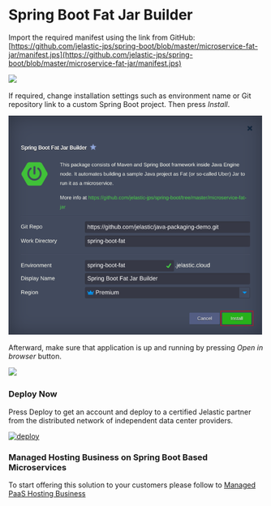 # Spring Boot Fat Jar Builder

Import the required manifest using the link from GitHub:
[https://github.com/jelastic-jps/spring-boot/blob/master/microservice-fat-jar/manifest.jps](https://github.com/jelastic-jps/spring-boot/blob/master/microservice-fat-jar/manifest.jps)

<p align="left"> 
<img src="../images/import.png" width="500">
</p>

If required, change installation settings such as environment name or Git repository link to a custom Spring Boot project. Then press *Install*.

<p align="left"> 
<img src="../images/install.png" width="500">
</p>

Afterward, make sure that application is up and running by pressing *Open in browser* button. 

<p align="left"> 
<img src="../images/application.png" width="500">
</p>

### Deploy Now

Press Deploy to get an account and deploy to a certified Jelastic partner from the distributed network of independent data center providers.

[![deploy](../images/deploy-to-jelastic.png)](https://jelastic.com/install-application/?manifest=https://raw.githubusercontent.com/jelastic-jps/spring-boot/master/microservice-fat-jar/manifest.jps) 

### Managed Hosting Business on Spring Boot Based Microservices

To start offering this solution to your customers please follow to [Managed PaaS Hosting Business](https://jelastic.com/apaas/) 